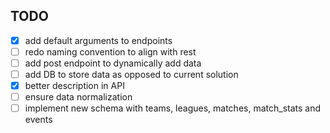 ## TODO

- [x] add default arguments to endpoints 
- [ ] redo naming convention to align with rest
- [ ] add post endpoint to dynamically add data
- [ ] add DB to store data as opposed to current solution
- [x] better description in API
- [ ] ensure data normalization
- [ ] implement new schema with teams, leagues, matches, match_stats and events

